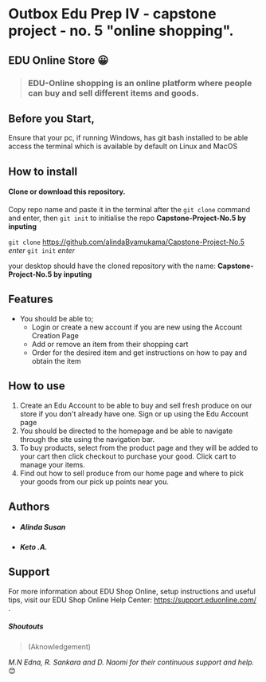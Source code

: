 # Outbox Edu Prep IV - capstone project - no. 5 "online shopping".
   ## EDU Online Store 😀️

> ### EDU-Online shopping is an online platform where people can buy and sell different items and goods.


## Before you Start,
Ensure that your pc, if running Windows, has git bash installed to 
be able access the terminal which is available by default on Linux
and MacOS

## How to install
#### Clone or download this repository.
Copy repo name and paste it in the terminal after the ```git clone``` command and 
enter, then ```git init``` to initialise the repo
__Capstone-Project-No.5 by inputing__ 

```git clone``` https://github.com/alindaByamukama/Capstone-Project-No.5 *enter*
```git init``` *enter* 

your desktop should have the cloned repository with the name:
__Capstone-Project-No.5 by inputing__

## Features
- You should be able to;
  - Login or create a new account if you are new using the Account Creation Page
  - Add or remove an item from their shopping cart
  - Order for the desired item and get instructions on how to pay and obtain the item
  
## How to use
1. Create an Edu Account to be able to buy and sell fresh produce on
our store if you don't already have one. Sign or up using the Edu Account page
2. You should be directed to the homepage and be able to navigate through
the site using the navigation bar.
3. To buy products, select from the product page and they will be added to
your cart then click checkout to purchase your good. Click cart to manage
your items.
4. Find out how to sell produce from our home page and where to pick your 
goods from our pick up points near you.
 
## Authors
- ##### Alinda Susan
- ##### Keto .A.


## Support
For more information about EDU Shop Online, setup instructions and useful tips, visit our EDU Shop Online Help Center: https://support.eduonline.com/ .

##### Shoutouts ###### 
> (Aknowledgement)

*M.N Edna, R. Sankara and D. Naomi for their continuous support and help.* 😊️
